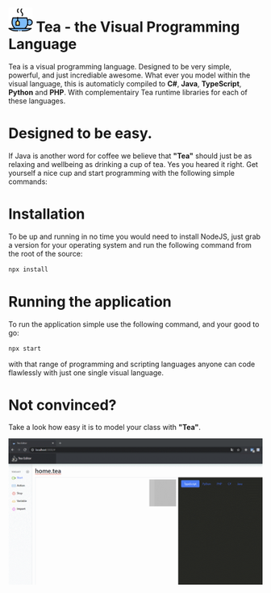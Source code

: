 # ![Tea](public/android-icon-48x48.png?raw=true "Tea") Tea - the Visual Programming Language
Tea is a visual programming language. Designed to be very simple, powerful, and just incrediable awesome.
What ever you model within the visual language, this is automaticly compiled to **C#**, **Java**, **TypeScript**, **Python** and **PHP**.
With complementairy Tea runtime libraries for each of these languages.

# Designed to be easy.
If Java is another word for coffee we believe that **"Tea"** should just be as relaxing and wellbeing as drinking a cup of tea.
Yes you heared it right. Get yourself a nice cup and start programming with the following simple commands:

# Installation
To be up and running in no time you would need to install NodeJS, just grab a version for your operating system and run the following command from the root of the source:

```sh
npx install
```

# Running the application
To run the application simple use the following command, and your good to go:

```sh
npx start
```

with that range of programming and scripting languages anyone can code flawlessly with just one single visual language.

# Not convinced?
Take a look how easy it is to model your class with **"Tea"**.

![Example of the Editor](view.gif?raw=true "Example of the Editor")
